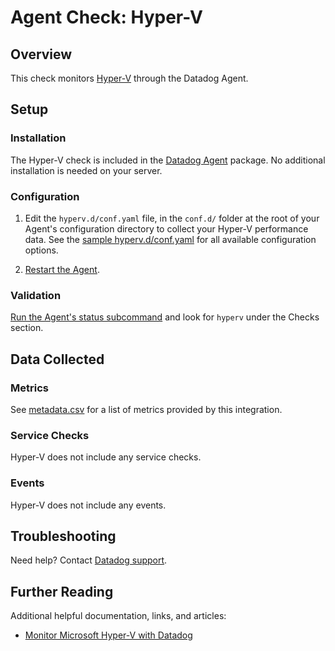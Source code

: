 # Agent Check: Hyper-V

## Overview

This check monitors [Hyper-V][1] through the Datadog Agent.

## Setup
### Installation

The Hyper-V check is included in the [Datadog Agent][3] package. No additional installation is needed on your server.

### Configuration

1. Edit the `hyperv.d/conf.yaml` file, in the `conf.d/` folder at the root of your Agent's configuration directory to collect your Hyper-V performance data. See the [sample hyperv.d/conf.yaml][4] for all available configuration options.

2. [Restart the Agent][5].

### Validation

[Run the Agent's status subcommand][6] and look for `hyperv` under the Checks section.

## Data Collected

### Metrics

See [metadata.csv][7] for a list of metrics provided by this integration.

### Service Checks

Hyper-V does not include any service checks.

### Events

Hyper-V does not include any events.

## Troubleshooting

Need help? Contact [Datadog support][8].

## Further Reading

Additional helpful documentation, links, and articles:

* [Monitor Microsoft Hyper-V with Datadog][9]

[1]: https://docs.microsoft.com/en-us/windows-server/virtualization/hyper-v/hyper-v-on-windows-server
[3]: https://docs.datadoghq.com/agent/basic_agent_usage/windows
[4]: https://github.com/DataDog/integrations-core/blob/master/hyperv/datadog_checks/hyperv/data/conf.yaml.example
[5]: https://docs.datadoghq.com/agent/guide/agent-commands/#start-stop-and-restart-the-agent
[6]: https://docs.datadoghq.com/agent/guide/agent-commands/#agent-status-and-information
[7]: https://github.com/DataDog/integrations-core/blob/master/hyperv/metadata.csv
[8]: https://docs.datadoghq.com/help
[9]: https://www.datadoghq.com/blog/monitor-microsoft-hyperv-with-datadog
